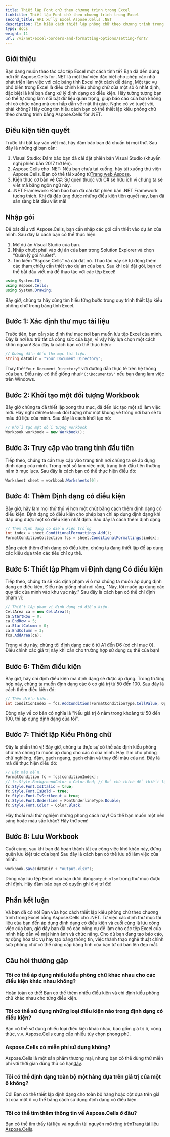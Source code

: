 ```yaml
---
title: Thiết lập Font chữ theo chương trình trong Excel
linktitle: Thiết lập Font chữ theo chương trình trong Excel
second_title: API xử lý Excel Aspose.Cells .NET
description: Tìm hiểu cách thiết lập phông chữ theo chương trình trong Excel bằng Aspose.Cells cho .NET. Nâng cao bảng tính của bạn bằng phông chữ thời trang.
type: docs
weight: 11
url: /vi/net/excel-borders-and-formatting-options/setting-font/
---
```

## Giới thiệu
Bạn đang muốn thao tác các tệp Excel một cách tinh tế? Bạn đã đến đúng nơi rồi! Aspose.Cells for .NET là một thư viện đặc biệt cho phép các nhà phát triển làm việc với các bảng tính Excel một cách dễ dàng. Một tác vụ phổ biến trong Excel là điều chỉnh kiểu phông chữ của một số ô nhất định, đặc biệt là khi bạn đang xử lý định dạng có điều kiện. Hãy tưởng tượng bạn có thể tự động làm nổi bật dữ liệu quan trọng, giúp báo cáo của bạn không chỉ có chức năng mà còn hấp dẫn về mặt thị giác. Nghe có vẻ tuyệt vời, phải không? Hãy cùng tìm hiểu cách bạn có thể thiết lập kiểu phông chữ theo chương trình bằng Aspose.Cells for .NET.
## Điều kiện tiên quyết
Trước khi bắt tay vào viết mã, hãy đảm bảo bạn đã chuẩn bị mọi thứ. Sau đây là những gì bạn cần:
1. Visual Studio: Đảm bảo bạn đã cài đặt phiên bản Visual Studio (khuyến nghị phiên bản 2017 trở lên).
2.  Aspose.Cells cho .NET: Nếu bạn chưa tải xuống, hãy tải xuống thư viện Aspose.Cells. Bạn có thể tải xuống từ[Trang web Aspose](https://releases.aspose.com/cells/net/).
3. Kiến thức cơ bản về C#: Sự quen thuộc với C# sẽ hữu ích vì chúng ta sẽ viết mã bằng ngôn ngữ này.
4. .NET Framework: Đảm bảo bạn đã cài đặt phiên bản .NET Framework tương thích.
Khi đã đáp ứng được những điều kiện tiên quyết này, bạn đã sẵn sàng bắt đầu viết mã!
## Nhập gói
Để bắt đầu với Aspose.Cells, bạn cần nhập các gói cần thiết vào dự án của mình. Sau đây là cách bạn có thể thực hiện:
1. Mở dự án Visual Studio của bạn.
2. Nhấp chuột phải vào dự án của bạn trong Solution Explorer và chọn “Quản lý gói NuGet”.
3. Tìm kiếm “Aspose.Cells” và cài đặt nó. Thao tác này sẽ tự động thêm các tham chiếu cần thiết vào dự án của bạn.
Sau khi cài đặt gói, bạn có thể bắt đầu viết mã để thao tác với các tệp Excel!
```csharp
using System.IO;
using Aspose.Cells;
using System.Drawing;
```
Bây giờ, chúng ta hãy cùng tìm hiểu từng bước trong quy trình thiết lập kiểu phông chữ trong bảng tính Excel.
## Bước 1: Xác định thư mục tài liệu
Trước tiên, bạn cần xác định thư mục nơi bạn muốn lưu tệp Excel của mình. Đây là nơi lưu trữ tất cả công sức của bạn, vì vậy hãy lựa chọn một cách khôn ngoan! Sau đây là cách bạn có thể thực hiện:
```csharp
// Đường dẫn đến thư mục tài liệu.
string dataDir = "Your Document Directory";
```
 Thay thế`"Your Document Directory"` với đường dẫn thực tế trên hệ thống của bạn. Điều này có thể giống như`@"C:\Documents\"` nếu bạn đang làm việc trên Windows.
## Bước 2: Khởi tạo một đối tượng Workbook
 Bây giờ chúng ta đã thiết lập xong thư mục, đã đến lúc tạo một sổ làm việc mới. Hãy nghĩ đến`Workbook` đối tượng như một khung vẽ trống nơi bạn sẽ tô màu dữ liệu của mình. Sau đây là cách khởi tạo nó:
```csharp
// Khởi tạo một đối tượng Workbook
Workbook workbook = new Workbook();
```
## Bước 3: Truy cập vào trang tính đầu tiên
 Tiếp theo, chúng ta cần truy cập vào trang tính nơi chúng ta sẽ áp dụng định dạng của mình. Trong một sổ làm việc mới, trang tính đầu tiên thường nằm ở mục lục`0`. Sau đây là cách bạn có thể thực hiện điều đó:
```csharp
Worksheet sheet = workbook.Worksheets[0];
```
## Bước 4: Thêm Định dạng có điều kiện
Bây giờ, hãy làm mọi thứ thú vị hơn một chút bằng cách thêm định dạng có điều kiện. Định dạng có điều kiện cho phép bạn chỉ áp dụng định dạng khi đáp ứng được một số điều kiện nhất định. Sau đây là cách thêm định dạng:
```csharp
// Thêm định dạng có điều kiện trống
int index = sheet.ConditionalFormattings.Add();
FormatConditionCollection fcs = sheet.ConditionalFormattings[index];
```
Bằng cách thêm định dạng có điều kiện, chúng ta đang thiết lập để áp dụng các kiểu dựa trên các tiêu chí cụ thể.
## Bước 5: Thiết lập Phạm vi Định dạng Có điều kiện
Tiếp theo, chúng ta sẽ xác định phạm vi ô mà chúng ta muốn áp dụng định dạng có điều kiện. Điều này giống như nói rằng, "Này, tôi muốn áp dụng các quy tắc của mình vào khu vực này." Sau đây là cách bạn có thể chỉ định phạm vi:
```csharp
// Thiết lập phạm vi định dạng có điều kiện.
CellArea ca = new CellArea();
ca.StartRow = 0;
ca.EndRow = 5;
ca.StartColumn = 0;
ca.EndColumn = 3;
fcs.AddArea(ca);
```
Trong ví dụ này, chúng tôi định dạng các ô từ A1 đến D6 (có chỉ mục 0). Điều chỉnh các giá trị này khi cần cho trường hợp sử dụng cụ thể của bạn!
## Bước 6: Thêm điều kiện
Bây giờ, hãy chỉ định điều kiện mà định dạng sẽ được áp dụng. Trong trường hợp này, chúng ta muốn định dạng các ô có giá trị từ 50 đến 100. Sau đây là cách thêm điều kiện đó:
```csharp
// Thêm điều kiện.
int conditionIndex = fcs.AddCondition(FormatConditionType.CellValue, OperatorType.Between, "50", "100");
```
Dòng này về cơ bản có nghĩa là "Nếu giá trị ô nằm trong khoảng từ 50 đến 100, thì áp dụng định dạng của tôi".
## Bước 7: Thiết lập Kiểu Phông chữ
Đây là phần thú vị! Bây giờ, chúng ta thực sự có thể xác định kiểu phông chữ mà chúng ta muốn áp dụng cho các ô của mình. Hãy làm cho phông chữ nghiêng, đậm, gạch ngang, gạch chân và thay đổi màu của nó. Đây là mã để thực hiện điều đó:
```csharp
// Đặt màu nền.
FormatCondition fc = fcs[conditionIndex];
// fc.Style.BackgroundColor = Color.Red; // Bỏ chú thích để thiết lập màu nền
fc.Style.Font.IsItalic = true;
fc.Style.Font.IsBold = true;
fc.Style.Font.IsStrikeout = true;
fc.Style.Font.Underline = FontUnderlineType.Double;
fc.Style.Font.Color = Color.Black;
```
Hãy thoải mái thử nghiệm những phong cách này! Có thể bạn muốn một nền sáng hoặc màu sắc khác? Hãy thử xem!
## Bước 8: Lưu Workbook
Cuối cùng, sau khi bạn đã hoàn thành tất cả công việc khó khăn này, đừng quên lưu kiệt tác của bạn! Sau đây là cách bạn có thể lưu sổ làm việc của mình:
```csharp
workbook.Save(dataDir + "output.xlsx");
```
 Dòng này lưu tệp Excel của bạn dưới dạng`output.xlsx` trong thư mục được chỉ định. Hãy đảm bảo bạn có quyền ghi ở vị trí đó!
## Phần kết luận
Và bạn đã có nó! Bạn vừa học cách thiết lập kiểu phông chữ theo chương trình trong Excel bằng Aspose.Cells cho .NET. Từ việc xác định thư mục tài liệu của bạn đến áp dụng định dạng có điều kiện và cuối cùng là lưu công việc của bạn, giờ đây bạn đã có các công cụ để làm cho các tệp Excel của mình hấp dẫn về mặt hình ảnh và chức năng.
Cho dù bạn đang tạo báo cáo, tự động hóa tác vụ hay tạo bảng thông tin, việc thành thạo nghệ thuật chỉnh sửa phông chữ có thể nâng cấp bảng tính của bạn từ cơ bản lên đẹp mắt.
## Câu hỏi thường gặp
### Tôi có thể áp dụng nhiều kiểu phông chữ khác nhau cho các điều kiện khác nhau không?  
Hoàn toàn có thể! Bạn có thể thêm nhiều điều kiện và chỉ định kiểu phông chữ khác nhau cho từng điều kiện.
### Tôi có thể sử dụng những loại điều kiện nào trong định dạng có điều kiện?  
Bạn có thể sử dụng nhiều loại điều kiện khác nhau, bao gồm giá trị ô, công thức, v.v. Aspose.Cells cung cấp nhiều tùy chọn phong phú.
### Aspose.Cells có miễn phí sử dụng không?  
 Aspose.Cells là một sản phẩm thương mại, nhưng bạn có thể dùng thử miễn phí với thời gian dùng thử có hạn[đây](https://releases.aspose.com/).
### Tôi có thể định dạng toàn bộ một hàng dựa trên giá trị của một ô không?  
Có! Bạn có thể thiết lập định dạng cho toàn bộ hàng hoặc cột dựa trên giá trị của một ô cụ thể bằng cách sử dụng định dạng có điều kiện.
### Tôi có thể tìm thêm thông tin về Aspose.Cells ở đâu?  
 Bạn có thể tìm thấy tài liệu và nguồn tài nguyên mở rộng trên[Trang tài liệu Aspose.Cells](https://reference.aspose.com/cells/net/).